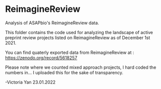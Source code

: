 # ReimagineReview
Analysis of ASAPbio's ReimagineReview data.

This folder contains the code used for analyzing the landscape of active preprint review projects listed on ReimagineReview as of December 1st 2021. 

You can find quaterly exported data from ReimagineReview at : https://zenodo.org/record/5618257

Please note where we counted mixed approach projects, I hard coded the numbers in... I uploaded this for the sake of transparency.

-Victoria Yan 23.01.2022
